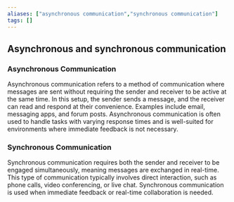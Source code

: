 ```yaml
---
aliases: ["asynchronous communication","synchronous communication"]
tags: []
---
```


## Asynchronous and synchronous communication

### Asynchronous Communication
Asynchronous communication refers to a method of communication where messages are sent without requiring the sender and receiver to be active at the same time. In this setup, the sender sends a message, and the receiver can read and respond at their convenience. Examples include email, messaging apps, and forum posts. Asynchronous communication is often used to handle tasks with varying response times and is well-suited for environments where immediate feedback is not necessary.

### Synchronous Communication
Synchronous communication requires both the sender and receiver to be engaged simultaneously, meaning messages are exchanged in real-time. This type of communication typically involves direct interaction, such as phone calls, video conferencing, or live chat. Synchronous communication is used when immediate feedback or real-time collaboration is needed.